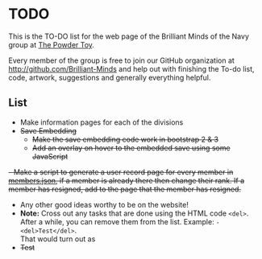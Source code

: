 TODO
====
This is the TO-DO list for the web page of the Brilliant Minds of the Navy group at [The Powder Toy](http://powdertoy.co.uk.).

Every member of the group is free to join our GitHub organization at 
http://github.com/Brilliant-Minds and help out with finishing the To-do list, code, artwork, suggestions 
and generally everything helpful.

List
----
- Make information pages for each of the divisions
- <del>Save Embedding</del>
	- <del>Make the save embedding code work in bootstrap 2 & 3</del>
	- <del>Add an overlay on hover to the embedded save using some JavaScript</del>

<del>- Make a script to generate a user record page for every member in [members.json](https://github.com/Brilliant-Minds/Brilliant-Minds.github.io/blob/master/members.json), if a member is already there then change their rank. If a member has resigned, add to the page that the member has resigned.
- Any other good ideas worthy to be on the website! </del>
- **Note:** Cross out any tasks that are done using the HTML code `<del>`. After a while, you can remove them from the list.
Example: `- <del>Test</del>`. <br/>That would turn out as
- <del>Test</del>
